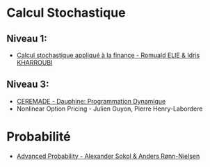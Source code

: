 # Calcul Stochastique
## Niveau 1:
- [Calcul stochastique appliqué à la finance - Romuald ELIE & Idris KHARROUBI](https://media.licdn.com/dms/document/media/v2/D561FAQGkpnciH34wow/feedshare-document-pdf-analyzed/B56ZX8NrxWHQAc-/0/1743693225499?e=1745452800&v=beta&t=pkq1tyCMaQfOir1MxrlLLt2LVgJHJKBq2vyjaV9Mt54)



## Niveau 3:
- [CEREMADE - Dauphine: Programmation Dynamique](https://www.ceremade.dauphine.fr/~carlier/progdyn.pdf)
- Nonlinear Option Pricing - Julien Guyon, Pierre Henry-Labordere



# Probabilité
- [Advanced Probability - Alexander Sokol & Anders Rønn-Nielsen](https://media.licdn.com/dms/document/media/v2/D4D1FAQGS4DFnCmZWaQ/feedshare-document-pdf-analyzed/B4DZYXLix0H4AY-/0/1744145684241?e=1745452800&v=beta&t=weTCeC2jQhBsoRznDtf6EL1_B6kLyahVz0w61aKDgeo)
